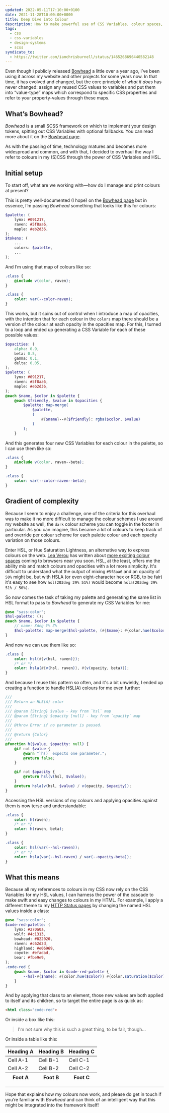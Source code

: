 ```yaml
---
updated: 2022-05-11T17:10:00+0100
date: 2021-11-28T10:00:00+0000
title: Deep Dive into Colour
description: How to make powerful use of CSS Variables, colour spaces, and the cascade using Bowhead.
tags:
  - css
  - css-variables
  - design-systems
  - scss
syndicate_to:
  - https://twitter.com/iamchrisburnell/status/1465268696440582148
---
```


Even though I publicly released [Bowhead](/bowhead/) a little over a year ago, I’ve been using it across my website and other projects for some years now. In that time, it has evolved and changed, but the core principle of *what it does* has never changed: assign any reused CSS values to variables and put them into <q>value-type</q> maps which correspond to specific CSS properties and refer to your property-values through these maps.

<div class=" [ box ] [ flow ] ">
	<h2>What’s Bowhead?</h2>
	<p><em>Bowhead</em> is a small SCSS framework on which to implement your design tokens, spitting out CSS Variables with optional fallbacks. You can read more about it on the <a href="/bowhead/">Bowhead page</a>.</p>
</div>

As with the passing of time, technology matures and becomes more widespread and common, and with that, I decided to overhaul the way I refer to colours in my (S)CSS through the power of CSS Variables and HSL.

## Initial setup

To start off, what are we working with—how do I manage and print colours at present?

This is pretty well-documented (I hope) on the [Bowhead page](/bowhead/) but in essence, I’m passing *Bowhead* something that looks like this for colours:

```scss
$palette: (
	lynx: #091217,
	raven: #5f8aa6,
	maple: #eb2d36,
);
$tokens: (
	...
	colors: $palette,
	...
);
```

And I’m using that map of colours like so:

```scss
.class {
	@include v(color, raven);
}
```

```css
.class {
	color: var(--color-raven);
}
```

This works, but it spins out of control when I introduce a map of opacities, with the intention that for each colour in the `colors` map there should be a version of the colour at each opacity in the opacities map. For this, I turned to a loop and ended up generating a CSS Variable for each of these possible values:

```scss
$opacities: (
	alpha: 0.9,
	beta: 0.5,
	gamma: 0.1,
	delta: 0.05,
);
$palette: (
	lynx: #091217,
	raven: #5f8aa6,
	maple: #eb2d36,
);
@each $name, $color in $palette {
	@each $friendly, $value in $opacities {
		$palette: map-merge(
			$palette,
			(
				#{$name}--#{$friendly}: rgba($color, $value)
			)
		);
	}
```

And this generates four new CSS Variables for each colour in the palette, so I can use them like so:

```scss
.class {
	@include v(color, raven--beta);
}
```

```css
.class {
	color: var(--color-raven--beta);
}
```

## Gradient of complexity

Because I seem to enjoy a challenge, one of the criteria for this overhaul was to make it no more difficult to manage the colour schemes I use around my website as well, the `dark` colour scheme you can toggle in the footer in particular. As you can imagine, this became a lot of colours to keep track of and override per colour scheme for each palette colour and each opacity variation on those colours.

Enter HSL, or Hue Saturation Lightness, an alternative way to express colours on the web. [Lea Verou](https://lea.verou.me) has written about [more exciting colour spaces](https://lea.verou.me/2020/04/lch-colors-in-css-what-why-and-how/) coming to browsers near you soon. HSL, at the least, offers me the ability mix and match colours and opacities with a lot more simplicity. It's difficult to understand what the output of mixing `#5f8aa6` and an opacity of `50%` might be, but with HSLA (or even eight-character hex or RGB, to be fair) it's easy to see how `hsl(203deg 29% 51%)` would become `hsla(203deg 29% 51% / 50%)`.

So now comes the task of taking my palette and generating the same list in HSL format to pass to *Bowhead* to generate my CSS Variables for me:

```scss
@use "sass:color";
$hsl-palette: ();
@each $name, $color in $palette {
	// name: Xdeg Y% Z%
	$hsl-palette: map-merge($hsl-palette, (#{$name}: #{color.hue($color)} #{color.saturation($color)} #{color.lightness($color)}));
}
```

And now we can use them like so:

```scss
.class {
	color: hsl(#{v(hsl, raven)});
	/* or */
	color: hsla(#{v(hsl, raven)}, #{v(opacity, beta)});
}
```

And because I reuse this pattern so often, and it's a bit unwieldy, I ended up creating a function to handle HSL(A) colours for me even further:

```scss
///
/// Return an HLS(A) color
///
/// @param {String} $value - key from `hsl` map
/// @param {String} $opacity [null] - key from `opacity` map
///
/// @throw Error if no parameter is passed.
///
/// @return {Color}
///
@function h($value, $opacity: null) {
	@if not $value {
		@warn "`h()` expects one parameter.";
		@return false;
	}

	@if not $opacity {
		@return hsl(v(hsl, $value));
	}
	@return hsla(v(hsl, $value) / v(opacity, $opacity));
}
```

Accessing the HSL versions of my colours and applying opacities against them is now terse and understandable:

```scss
.class {
	color: h(raven);
	/* or */
	color: h(raven, beta);
}
```

```css
.class {
	color: hsl(var(--hsl-raven));
	/* or */
	color: hsla(var(--hsl-raven) / var(--opacity-beta));
}
```

## What this means

Because all my references to colours in my CSS now rely on the CSS Variables for my HSL values, I can harness the power of the cascade to make swift and easy changes to colours in my HTML. For example, I apply a different theme to my [HTTP Status pages](https://chrisburnell.com/418.html) by changing the named HSL values inside a class:

```scss
@use "sass:color";
$code-red-palette: (
	lynx: #270a0a,
	wolf: #4c1313,
	bowhead: #822020,
	raven: #c62d2d,
	highland: #e06969,
	coyote: #efadad,
	bear: #fbe9e9,
);
.code-red {
	@each $name, $color in $code-red-palette {
		--hsl-#{$name}: #{color.hue($color)} #{color.saturation($color)} #{color.lightness($color)};
	}
}
```

And by applying that class to an element, those new values are both applied to itself and its children, so to target the entire page is as quick as:

```html
<html class="code-red">
```

Or inside a box like this:

<blockquote class=" [ code-red ] ">
	<p>I'm not sure why this is such a great thing, to be fair, though…</p>
</blockquote>

Or inside a table like this:

<table class=" [ silly ] ">
	<thead>
		<tr>
			<th>Heading A</th>
			<th>Heading B</th>
			<th>Heading C</th>
		</tr>
	</thead>
	<tbody>
		<tr>
			<td>Cell A-1</td>
			<td>Cell B-1</td>
			<td>Cell C-1</td>
		</tr>
		<tr>
			<td>Cell A-2</td>
			<td>Cell B-2</td>
			<td>Cell C-2</td>
		</tr>
	</tbody>
	<tfoot>
		<tr>
			<th>Foot A</th>
			<th>Foot B</th>
			<th>Foot C</th>
		</tr>
	</tfoot>
</table>

--------

Hope that explains how my colours now work, and please do get in touch if you’re familiar with *Bowhead* and can think of an intelligent way that this might be integrated into the framework itself!
